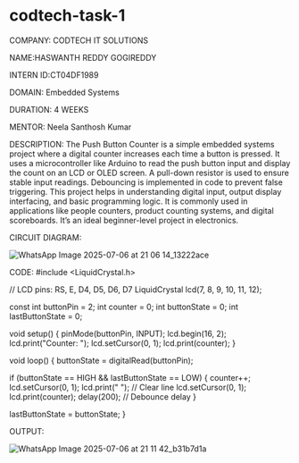 # codtech-task-1
 
COMPANY: CODTECH IT SOLUTIONS

NAME:HASWANTH REDDY GOGIREDDY

INTERN ID:CT04DF1989

DOMAIN: Embedded Systems

DURATION: 4 WEEKS

MENTOR: Neela Santhosh Kumar

DESCRIPTION: The Push Button Counter is a simple embedded systems project where a digital counter increases each time a button is pressed. It uses a microcontroller like Arduino to read the push button input and display the count on an LCD or OLED screen. A pull-down resistor is used to ensure stable input readings. Debouncing is implemented in code to prevent false triggering. This project helps in understanding digital input, output display interfacing, and basic programming logic. It is commonly used in applications like people counters, product counting systems, and digital scoreboards. It’s an ideal beginner-level project in electronics.

CIRCUIT DIAGRAM:

![WhatsApp Image 2025-07-06 at 21 06 14_13222ace](https://github.com/user-attachments/assets/c74c04ec-0bc3-4ef4-bb6b-b2bc303ea371)

CODE: #include <LiquidCrystal.h>

// LCD pins: RS, E, D4, D5, D6, D7 LiquidCrystal lcd(7, 8, 9, 10, 11, 12);

const int buttonPin = 2; int counter = 0; int buttonState = 0; int lastButtonState = 0;

void setup() { pinMode(buttonPin, INPUT); lcd.begin(16, 2); lcd.print("Counter: "); lcd.setCursor(0, 1); lcd.print(counter); }

void loop() { buttonState = digitalRead(buttonPin);

if (buttonState == HIGH && lastButtonState == LOW) { counter++; lcd.setCursor(0, 1); lcd.print(" "); // Clear line lcd.setCursor(0, 1); lcd.print(counter); delay(200); // Debounce delay }

lastButtonState = buttonState; }

OUTPUT:

![WhatsApp Image 2025-07-06 at 21 11 42_b31b7d1a](https://github.com/user-attachments/assets/9cfb6f72-fd0c-4b5d-8996-16a0fb9d8e2b)
